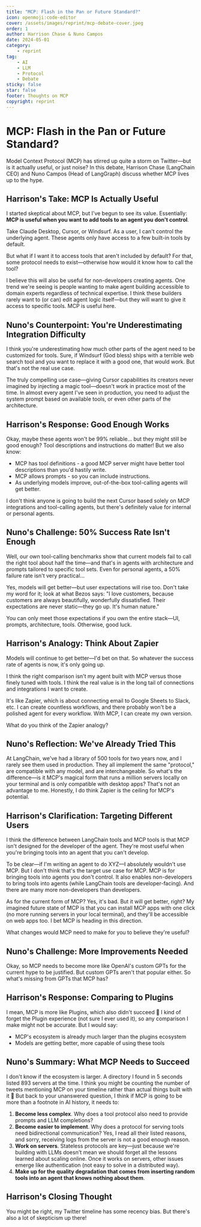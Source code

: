 ```yaml
---
title: "MCP: Flash in the Pan or Future Standard?"
icon: openmoji:code-editor
cover: /assets/images/reprint/mcp-debate-cover.jpeg
order: 1
author: Harrison Chase & Nuno Campos
date: 2024-05-01
category:
    - reprint
tag:
    - AI
    - LLM
    - Protocol
    - Debate
sticky: false
star: false
footer: Thoughts on MCP
copyright: reprint
---
```


# MCP: Flash in the Pan or Future Standard?

Model Context Protocol (MCP) has stirred up quite a storm on Twitter—but is it actually useful, or just noise? In this debate, Harrison Chase (LangChain CEO) and Nuno Campos (Head of LangGraph) discuss whether MCP lives up to the hype.

## Harrison's Take: MCP Is Actually Useful

I started skeptical about MCP, but I've begun to see its value. Essentially: **MCP is useful when you want to add tools to an agent you don't control**.

Take Claude Desktop, Cursor, or Windsurf. As a user, I can't control the underlying agent. These agents only have access to a few built-in tools by default.

But what if I want it to access tools that aren't included by default? For that, some protocol needs to exist—otherwise how would it know how to call the tool?

I believe this will also be useful for non-developers creating agents. One trend we're seeing is people wanting to make agent building accessible to domain experts regardless of technical expertise. I think these builders rarely want to (or can) edit agent logic itself—but they will want to give it access to specific tools. MCP is useful here.

## Nuno's Counterpoint: You're Underestimating Integration Difficulty

I think you're underestimating how much other parts of the agent need to be customized for tools. Sure, if Windsurf (God bless) ships with a terrible web search tool and you want to replace it with a good one, that would work. But that's not the real use case.

The truly compelling use case—giving Cursor capabilities its creators never imagined by injecting a magic tool—doesn't work in practice most of the time. In almost every agent I've seen in production, you need to adjust the system prompt based on available tools, or even other parts of the architecture.

## Harrison's Response: Good Enough Works

Okay, maybe these agents won't be 99% reliable... but they might still be good enough? Tool descriptions and instructions do matter! But we also know:

- MCP has tool definitions - a good MCP server might have better tool descriptions than you'd hastily write.
- MCP allows prompts - so you can include instructions.
- As underlying models improve, out-of-the-box tool-calling agents will get better.

I don't think anyone is going to build the next Cursor based solely on MCP integrations and tool-calling agents, but there's definitely value for internal or personal agents.

## Nuno's Challenge: 50% Success Rate Isn't Enough

Well, our own tool-calling benchmarks show that current models fail to call the right tool about half the time—and that's in agents with architecture and prompts tailored to specific tool sets. Even for personal agents, a 50% failure rate isn't very practical...

Yes, models will get better—but user expectations will rise too. Don't take my word for it; look at what Bezos says: "I love customers, because customers are always beautifully, wonderfully dissatisfied. Their expectations are never static—they go up. It's human nature."

You can only meet those expectations if you own the entire stack—UI, prompts, architecture, tools. Otherwise, good luck.

## Harrison's Analogy: Think About Zapier

Models will continue to get better—I'd bet on that. So whatever the success rate of agents is now, it's only going up.

I think the right comparison isn't my agent built with MCP versus those finely tuned with tools. I think the real value is in the long tail of connections and integrations I want to create.

It's like Zapier, which is about connecting email to Google Sheets to Slack, etc. I can create countless workflows, and there probably won't be a polished agent for every workflow. With MCP, I can create my own version.

What do you think of the Zapier analogy?

## Nuno's Reflection: We've Already Tried This

At LangChain, we've had a library of 500 tools for two years now, and I rarely see them used in production. They all implement the same "protocol," are compatible with any model, and are interchangeable. So what's the difference—is it MCP's magical form that runs a million servers locally on your terminal and is only compatible with desktop apps? That's not an advantage to me. Honestly, I do think Zapier is the ceiling for MCP's potential.

## Harrison's Clarification: Targeting Different Users

I think the difference between LangChain tools and MCP tools is that MCP isn't designed for the developer of the agent. They're most useful when you're bringing tools into an agent that you can't develop.

To be clear—if I'm writing an agent to do XYZ—I absolutely wouldn't use MCP. But I don't think that's the target use case for MCP. MCP is for bringing tools into agents you don't control. It also enables non-developers to bring tools into agents (while LangChain tools are developer-facing). And there are many more non-developers than developers.

As for the current form of MCP? Yes, it's bad. But it will get better, right? My imagined future state of MCP is that you can install MCP apps with one click (no more running servers in your local terminal), and they'll be accessible on web apps too. I bet MCP is heading in this direction.

What changes would MCP need to make for you to believe they're useful?

## Nuno's Challenge: More Improvements Needed

Okay, so MCP needs to become more like OpenAI's custom GPTs for the current hype to be justified. But custom GPTs aren't that popular either. So what's missing from GPTs that MCP has?

## Harrison's Response: Comparing to Plugins

I mean, MCP is more like Plugins, which also didn't succeed 🙂 I kind of forget the Plugin experience (not sure I ever used it), so any comparison I make might not be accurate. But I would say:

- MCP's ecosystem is already much larger than the plugins ecosystem
- Models are getting better, more capable of using these tools

## Nuno's Summary: What MCP Needs to Succeed

I don't know if the ecosystem is larger. A directory I found in 5 seconds listed 893 servers at the time. I think you might be counting the number of tweets mentioning MCP on your timeline rather than actual things built with it 🙂 But back to your unanswered question, I think if MCP is going to be more than a footnote in AI history, it needs to:

1. **Become less complex**. Why does a tool protocol also need to provide prompts and LLM completions?
2. **Become easier to implement**. Why does a protocol for serving tools need bidirectional communication? Yes, I read all their listed reasons, and sorry, receiving logs from the server is not a good enough reason.
3. **Work on servers**. Stateless protocols are key—just because we're building with LLMs doesn't mean we should forget all the lessons learned about scaling online. Once it works on servers, other issues emerge like authentication (not easy to solve in a distributed way).
4. **Make up for the quality degradation that comes from inserting random tools into an agent that knows nothing about them**.

## Harrison's Closing Thought

You might be right, my Twitter timeline has some recency bias. But there's also a lot of skepticism up there!
